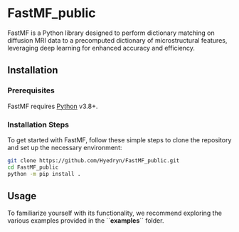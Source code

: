 # FastMF_public

FastMF is a Python library designed to perform dictionary matching on diffusion MRI data to a precomputed dictionary of microstructural features, leveraging deep learning for enhanced accuracy and efficiency.
## Installation
### Prerequisites
FastMF requires [Python](https://www.python.org/) v3.8+.
### Installation Steps
To get started with FastMF, follow these simple steps to clone the repository and set up the necessary environment:

```sh
git clone https://github.com/Hyedryn/FastMF_public.git
cd FastMF_public
python -m pip install .
```
## Usage 
To familiarize yourself with its functionality, we recommend exploring the various examples provided in the \`\`**examples**\`\` folder. 


